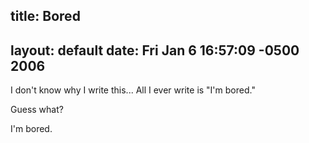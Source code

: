 title: Bored
---
layout: default
date: Fri Jan 6 16:57:09 -0500 2006
---

I don't know why I write this...  All I ever write is "I'm bored."

Guess what?

I'm bored.
